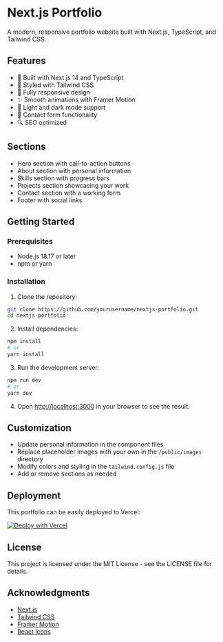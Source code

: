 # Next.js Portfolio

A modern, responsive portfolio website built with Next.js, TypeScript, and Tailwind CSS.

## Features

- 🚀 Built with Next.js 14 and TypeScript
- 🎨 Styled with Tailwind CSS
- 📱 Fully responsive design
- ✨ Smooth animations with Framer Motion
- 🌙 Light and dark mode support
- 📝 Contact form functionality
- 🔍 SEO optimized

## Sections

- Hero section with call-to-action buttons
- About section with personal information
- Skills section with progress bars
- Projects section showcasing your work
- Contact section with a working form
- Footer with social links

## Getting Started

### Prerequisites

- Node.js 18.17 or later
- npm or yarn

### Installation

1. Clone the repository:
```bash
git clone https://github.com/yourusername/nextjs-portfolio.git
cd nextjs-portfolio
```

2. Install dependencies:
```bash
npm install
# or
yarn install
```

3. Run the development server:
```bash
npm run dev
# or
yarn dev
```

4. Open [http://localhost:3000](http://localhost:3000) in your browser to see the result.

## Customization

- Update personal information in the component files
- Replace placeholder images with your own in the `/public/images` directory
- Modify colors and styling in the `tailwind.config.js` file
- Add or remove sections as needed

## Deployment

This portfolio can be easily deployed to Vercel:

[![Deploy with Vercel](https://vercel.com/button)](https://vercel.com/new/clone?repository-url=https://github.com/yourusername/nextjs-portfolio)

## License

This project is licensed under the MIT License - see the LICENSE file for details.

## Acknowledgments

- [Next.js](https://nextjs.org/)
- [Tailwind CSS](https://tailwindcss.com/)
- [Framer Motion](https://www.framer.com/motion/)
- [React Icons](https://react-icons.github.io/react-icons/) 
